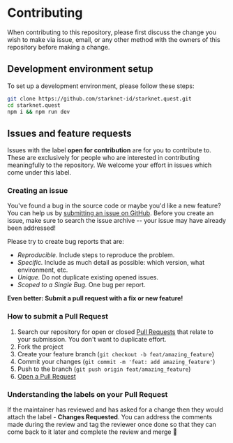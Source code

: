 # Contributing

When contributing to this repository, please first discuss the change you wish
to make via issue, email, or any other method with the owners of this repository
before making a change.


## Development environment setup

To set up a development environment, please follow these steps:

   ```sh
   git clone https://github.com/starknet-id/starknet.quest.git
   cd starknet.quest
   npm i && npm run dev
   ```

## Issues and feature requests

Issues with the label **open for contribution** are for you to contribute to. These are exclusively for people who are interested in contributing meaningfully to the repository. We welcome your effort in issues which come under this label.

### Creating an issue

You've found a bug in the source code or maybe
you'd like a new feature?
You can help us by
[submitting an issue on GitHub](https://github.com/starknet-id/starknet.quest/issues).
Before you create an issue, make sure to search the issue archive -- your issue
may have already been addressed!

Please try to create bug reports that are:

- _Reproducible._ Include steps to reproduce the problem.
- _Specific._ Include as much detail as possible: which version, what
  environment, etc.
- _Unique._ Do not duplicate existing opened issues.
- _Scoped to a Single Bug._ One bug per report.

**Even better: Submit a pull request with a fix or new feature!**


### How to submit a Pull Request

1. Search our repository for open or closed
   [Pull Requests](https://github.com/starknet-id/starknet.quest/pulls) that
   relate to your submission. You don't want to duplicate effort.
2. Fork the project
3. Create your feature branch (`git checkout -b feat/amazing_feature`)
4. Commit your changes (`git commit -m 'feat: add amazing_feature'`)
5. Push to the branch (`git push origin feat/amazing_feature`)
6. [Open a Pull Request](https://github.com/starknet-id/starknet.quest/compare)

### Understanding the labels on your Pull Request
If the maintainer has reviewed and has asked for a change then they would attach the label - **Changes Requested**. You can address the comments made during the review and tag the reviewer once done so that they can come back to it later and complete the review and merge 🎉
